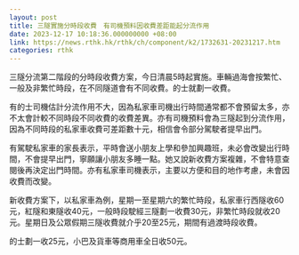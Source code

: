 ```yaml
---
layout: post
title: 三隧實施分時段收費　有司機預料因收費差距能起分流作用
date: 2023-12-17 10:18:36.000000000 +08:00
link: https://news.rthk.hk/rthk/ch/component/k2/1732631-20231217.htm
categories: rthk
---
```


三隧分流第二階段的分時段收費方案，今日清晨5時起實施。車輛過海會按繁忙、一般及非繁忙時段，在不同隧道會有不同收費。的士就劃一收費。

有的士司機估計分流作用不大，因為私家車司機出行時間通常都不會預留太多，亦不太會計較不同時段不同收費的收費差異。亦有司機預料會為三隧起到分流作用，因為不同時段的私家車收費可差距數十元，相信會令部分駕駛者提早出門。

有駕駛私家車的家長表示，平時會送小朋友上學和參加興趣班，未必會改變出行時間，不會提早出門，寧願讓小朋友多睡一點。她又說新收費方案複雜，不會特意查閱後再決定出門時間。亦有私家車司機表示，主要以方便和目的地作考慮，未會因收費而改變。

新收費方案下，以私家車為例，星期一至星期六的繁忙時段，私家車行西隧收60元，紅隧和東隧收40元，一般時段駛經三隧劃一收費30元，非繁忙時段就收20元。星期日及公眾假期三隧收費就介乎20至25元，期間有過渡時段收費。

的士劃一收25元，小巴及貨車等商用車全日收50元。
